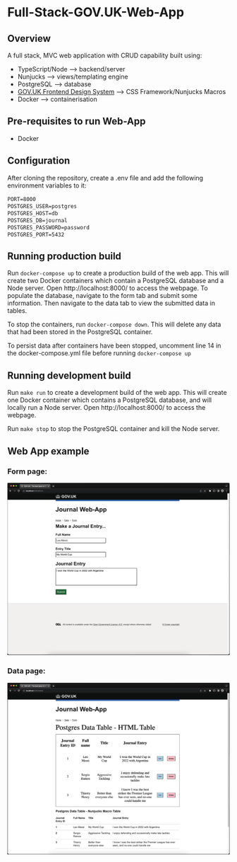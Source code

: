 # Full-Stack-GOV.UK-Web-App

## Overview

A full stack, MVC web application with CRUD capability built using:

- TypeScript/Node --> backend/server
- Nunjucks --> views/templating engine
- PostgreSQL --> database
- [GOV.UK Frontend Design System](https://frontend.design-system.service.gov.uk/use-nunjucks/) --> CSS Framework/Nunjucks Macros
- Docker --> containerisation

## Pre-requisites to run Web-App

- Docker

## Configuration

After cloning the repository, create a .env file and add the following environment variables to it:

```
PORT=8000
POSTGRES_USER=postgres
POSTGRES_HOST=db
POSTGRES_DB=journal
POSTGRES_PASSWORD=password
POSTGRES_PORT=5432
```

## Running production build

Run ```docker-compose up``` to create a production build of the web app.
This will create two Docker containers which contain a PostgreSQL database and a Node server. Open http://localhost:8000/ to access the webpage. To populate the database, navigate to the form tab and submit some information. Then navigate to the data tab to view the submitted data in tables.

To stop the containers, run ```docker-compose down```. This will delete any data that had been stored in the PostgreSQL container.

To persist data after containers have been stopped, uncomment line 14 in the docker-compose.yml file before running ```docker-compose up```

## Running development build

Run ```make run``` to create a development build of the web app.
This will create one Docker container which contains a PostgreSQL database, and will locally run a Node server. Open http://localhost:8000/ to access the webpage.

Run ```make stop``` to stop the PostgreSQL container and kill the Node server.

## Web App example

### Form page:

<p align="center">
  <img src="README_images/gov-uk-web-app-form-page.png">
</p>

### Data page:

<p align="center">
  <img src="README_images/gov-uk-web-app-data-page.png">
</p>






